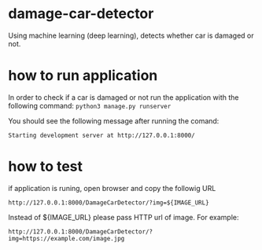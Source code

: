 # damage-car-detector
Using machine learning (deep learning),  detects whether car is damaged or not. 


# how to run application
In order to check if a car is damaged or not run the application with the following command: 
`python3 manage.py runserver`

You should see the following message after running the comand:

`Starting development server at http://127.0.0.1:8000/ `


# how to test 
if application is  runing, open browser and copy the followig URL

`http://127.0.0.1:8000/DamageCarDetector/?img=${IMAGE_URL}`

Instead of ${IMAGE_URL} please pass HTTP url of image. For example:

`http://127.0.0.1:8000/DamageCarDetector/?img=https://example.com/image.jpg`
